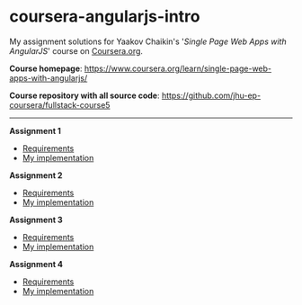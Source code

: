 # coursera-angularjs-intro
My assignment solutions for Yaakov Chaikin's '*Single Page Web Apps with AngularJS*' course on [Coursera.org](https://www.coursera.org). 

**Course homepage**: https://www.coursera.org/learn/single-page-web-apps-with-angularjs/

**Course repository with all source code**: https://github.com/jhu-ep-coursera/fullstack-course5

--------

**Assignment 1**
* [Requirements](https://github.com/jhu-ep-coursera/fullstack-course5/blob/a360ca6ecc6f53c31027e0be314e5d36cbc05839/assignments/assignment1/Assignment-1.md)
* [My implementation](https://skhzhang.github.io/coursera-angularjs-intro/assignment1-solution/)

**Assignment 2**
* [Requirements](https://github.com/jhu-ep-coursera/fullstack-course5/blob/a360ca6ecc6f53c31027e0be314e5d36cbc05839/assignments/assignment2/Assignment-2.md)
* [My implementation](https://skhzhang.github.io/coursera-angularjs-intro/assignment2-solution/)

**Assignment 3**
* [Requirements](https://github.com/jhu-ep-coursera/fullstack-course5/blob/15fb29f8880382696d22b61dc66be8fd38d975eb/assignments/assignment3/Assignment-3.md)
* [My implementation](https://skhzhang.github.io/coursera-angularjs-intro/assignment3-solution/)

**Assignment 4**
* [Requirements](https://github.com/jhu-ep-coursera/fullstack-course5/blob/cff48ed6d74b916187c0ae8a6f60eb46f4976257/assignments/assignment4/Assignment-4.md)
* [My implementation](https://skhzhang.github.io/coursera-angularjs-intro/assignment4-solution/)